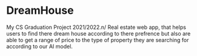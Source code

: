 # DreamHouse
My CS Graduation Project 2021/2022.n/
Real estate web app, that helps users to find there dream house according to there prefrence but also are able to get a range of price to the type of property they are searching for according to our AI model.
